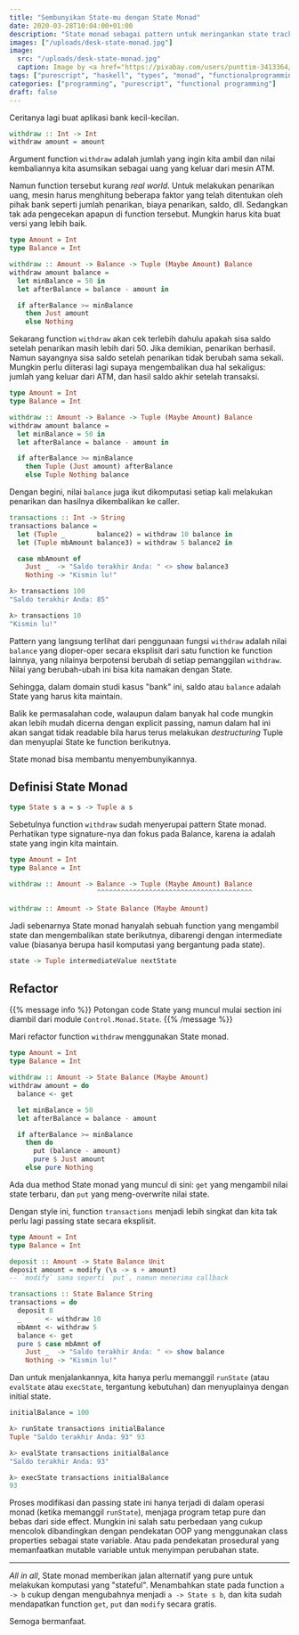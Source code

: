 ```yaml
---
title: "Sembunyikan State-mu dengan State Monad"
date: 2020-03-28T10:04:00+01:00
description: "State monad sebagai pattern untuk meringankan state tracking dengan cara yang pure"
images: ["/uploads/desk-state-monad.jpg"]
image:
  src: "/uploads/desk-state-monad.jpg"
  caption: Image by <a href="https://pixabay.com/users/punttim-3413364/?utm_source=link-attribution&amp;utm_medium=referral&amp;utm_campaign=image&amp;utm_content=1245954">Tim Gouw</a> from <a href="https://pixabay.com/?utm_source=link-attribution&amp;utm_medium=referral&amp;utm_campaign=image&amp;utm_content=1245954">Pixabay</a>
tags: ["purescript", "haskell", "types", "monad", "functionalprogramming"]
categories: ["programming", "purescript", "functional programming"]
draft: false
---
```


Ceritanya lagi buat aplikasi bank kecil-kecilan.

```purs
withdraw :: Int -> Int
withdraw amount = amount
```

Argument function `withdraw` adalah jumlah yang ingin kita ambil dan nilai kembaliannya kita asumsikan sebagai uang yang keluar dari mesin ATM.

Namun function tersebut kurang _real world_. Untuk melakukan penarikan uang, mesin harus menghitung beberapa faktor yang telah ditentukan oleh pihak bank seperti jumlah penarikan, biaya penarikan, saldo, dll. Sedangkan tak ada pengecekan apapun di function tersebut. Mungkin harus kita buat versi yang lebih baik.

```purs
type Amount = Int
type Balance = Int

withdraw :: Amount -> Balance -> Tuple (Maybe Amount) Balance
withdraw amount balance =
  let minBalance = 50 in
  let afterBalance = balance - amount in

  if afterBalance >= minBalance
    then Just amount
    else Nothing
```

Sekarang function `withdraw` akan cek terlebih dahulu apakah sisa saldo setelah penarikan masih lebih dari 50. Jika demikian, penarikan berhasil. Namun sayangnya sisa saldo setelah penarikan tidak berubah sama sekali. Mungkin perlu diiterasi lagi supaya mengembalikan dua hal sekaligus: jumlah yang keluar dari ATM, dan hasil saldo akhir setelah transaksi.

```purs
type Amount = Int
type Balance = Int

withdraw :: Amount -> Balance -> Tuple (Maybe Amount) Balance
withdraw amount balance =
  let minBalance = 50 in
  let afterBalance = balance - amount in

  if afterBalance >= minBalance
    then Tuple (Just amount) afterBalance
    else Tuple Nothing balance
```

Dengan begini, nilai `balance` juga ikut dikomputasi setiap kali melakukan penarikan dan hasilnya dikembalikan ke caller.

```purs
transactions :: Int -> String
transactions balance =
  let (Tuple _        balance2) = withdraw 10 balance in
  let (Tuple mbAmount balance3) = withdraw 5 balance2 in

  case mbAmount of
    Just _  -> "Saldo terakhir Anda: " <> show balance3
    Nothing -> "Kismin lu!"

λ> transactions 100
"Saldo terakhir Anda: 85"

λ> transactions 10
"Kismin lu!"
```

Pattern yang langsung terlihat dari penggunaan fungsi `withdraw` adalah nilai `balance` yang dioper-oper secara eksplisit dari satu function ke function lainnya, yang nilainya berpotensi berubah di setiap pemanggilan `withdraw`. Nilai yang berubah-ubah ini bisa kita namakan dengan State.

Sehingga, dalam domain studi kasus "bank" ini, saldo atau `balance` adalah State yang harus kita maintain.

Balik ke permasalahan code, walaupun dalam banyak hal code mungkin akan lebih mudah dicerna dengan explicit passing, namun dalam hal ini akan sangat tidak readable bila harus terus melakukan _destructuring_ Tuple dan menyuplai State ke function berikutnya.

State monad bisa membantu menyembunyikannya.

## Definisi State Monad

```purs
type State s a = s -> Tuple a s
```

Sebetulnya function `withdraw` sudah menyerupai pattern State monad. Perhatikan type signature-nya dan fokus pada Balance, karena ia adalah state yang ingin kita maintain.

```purs
type Amount = Int
type Balance = Int

withdraw :: Amount -> Balance -> Tuple (Maybe Amount) Balance
                      ^^^^^^^^^^^^^^^^^^^^^^^^^^^^^^^^^^^^^^^

withdraw :: Amount -> State Balance (Maybe Amount)
```

Jadi sebenarnya State monad hanyalah sebuah function yang mengambil state dan mengembalikan state berikutnya, dibarengi dengan intermediate value (biasanya berupa hasil komputasi yang bergantung pada state).

```purs
state -> Tuple intermediateValue nextState
```

## Refactor

{{% message info %}}
  Potongan code State yang muncul mulai section ini diambil dari module `Control.Monad.State`.
{{% /message %}}

Mari refactor function `withdraw` menggunakan State monad.

```purs
type Amount = Int
type Balance = Int

withdraw :: Amount -> State Balance (Maybe Amount)
withdraw amount = do
  balance <- get

  let minBalance = 50
  let afterBalance = balance - amount

  if afterBalance >= minBalance
    then do
      put (balance - amount)
      pure $ Just amount
    else pure Nothing
```

Ada dua method State monad yang muncul di sini: `get` yang mengambil nilai state terbaru, dan `put` yang meng-overwrite nilai state.

Dengan style ini, function `transactions` menjadi lebih singkat dan kita tak perlu lagi passing state secara eksplisit.

```purs
type Amount = Int
type Balance = Int

deposit :: Amount -> State Balance Unit
deposit amount = modify (\s -> s + amount)
-- `modify` sama seperti `put`, namun menerima callback

transactions :: State Balance String
transactions = do
  deposit 8
  _      <- withdraw 10
  mbAmnt <- withdraw 5
  balance <- get
  pure $ case mbAmnt of
    Just _  -> "Saldo terakhir Anda: " <> show balance
    Nothing -> "Kismin lu!"
```

Dan untuk menjalankannya, kita hanya perlu memanggil `runState` (atau `evalState` atau `execState`, tergantung kebutuhan) dan menyuplainya dengan initial state.

```purs
initialBalance = 100

λ> runState transactions initialBalance
Tuple "Saldo terakhir Anda: 93" 93

λ> evalState transactions initialBalance
"Saldo terakhir Anda: 93"

λ> execState transactions initialBalance
93
```

Proses modifikasi dan passing state ini hanya terjadi di dalam operasi monad (ketika memanggil `runState`), menjaga program tetap pure dan bebas dari side effect. Mungkin ini salah satu perbedaan yang cukup mencolok dibandingkan dengan pendekatan OOP yang menggunakan class properties sebagai state variable. Atau pada pendekatan prosedural yang memanfaatkan mutable variable untuk menyimpan perubahan state.

---

_All in all_, State monad memberikan jalan alternatif yang pure untuk melakukan komputasi yang "stateful". Menambahkan state pada function `a -> b` cukup dengan mengubahnya menjadi `a -> State s b`, dan kita sudah mendapatkan function `get`, `put` dan `modify` secara gratis.

Semoga bermanfaat.
